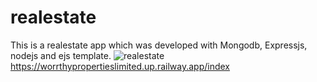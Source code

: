 # realestate
  This is a realestate app which was developed with Mongodb, Expressjs, nodejs and ejs template.
  ![realestate](https://user-images.githubusercontent.com/98017612/207856582-6f71beee-f1e7-46bb-88ea-1fdedc36e3fa.png)
  https://worrthypropertieslimited.up.railway.app/index
